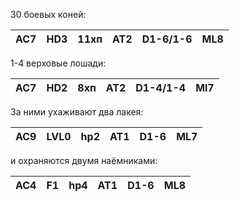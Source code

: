 30 боевых коней:

AC7|HD3|11хп|AT2|D1-6/1-6|ML8
---|---|----|---|--------|---
1-4 верховые лошади:

AC7|HD2|8хп|AT2|D1-4/1-4|Ml7
---|---|---|---|--------|----
За ними ухаживают два лакея:

AC9|LVL0|hp2|AT1|D1-6|ML7
---|----|---|---|----|---
и охраняются двумя наёмниками:

AC4|F1|hp4|AT1|D1-6|ML8
---|--|---|---|----|----